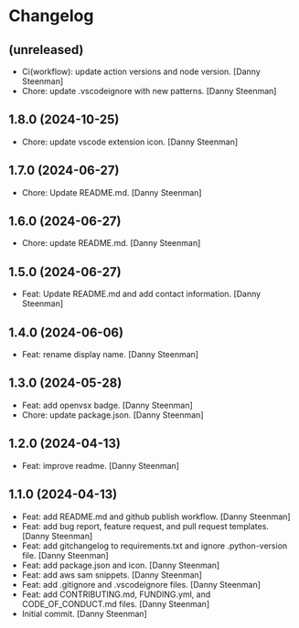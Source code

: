 Changelog
=========


(unreleased)
------------
- Ci(workflow): update action versions and node version. [Danny
  Steenman]
- Chore: update .vscodeignore with new patterns. [Danny Steenman]


1.8.0 (2024-10-25)
------------------
- Chore: update vscode extension icon. [Danny Steenman]


1.7.0 (2024-06-27)
------------------
- Chore: Update README.md. [Danny Steenman]


1.6.0 (2024-06-27)
------------------
- Chore: update README.md. [Danny Steenman]


1.5.0 (2024-06-27)
------------------
- Feat: Update README.md and add contact information. [Danny Steenman]


1.4.0 (2024-06-06)
------------------
- Feat: rename display name. [Danny Steenman]


1.3.0 (2024-05-28)
------------------
- Feat: add openvsx badge. [Danny Steenman]
- Chore: update package.json. [Danny Steenman]


1.2.0 (2024-04-13)
------------------
- Feat: improve readme. [Danny Steenman]


1.1.0 (2024-04-13)
------------------
- Feat: add README.md and github publish workflow. [Danny Steenman]
- Feat: add bug report, feature request, and pull request templates.
  [Danny Steenman]
- Feat: add gitchangelog to requirements.txt and ignore .python-version
  file. [Danny Steenman]
- Feat: add package.json and icon. [Danny Steenman]
- Feat: add aws sam snippets. [Danny Steenman]
- Feat: add .gitignore and .vscodeignore files. [Danny Steenman]
- Feat: add CONTRIBUTING.md, FUNDING.yml, and CODE_OF_CONDUCT.md files.
  [Danny Steenman]
- Initial commit. [Danny Steenman]


